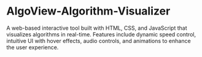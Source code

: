 # AlgoView-Algorithm-Visualizer
A web-based interactive tool built with HTML, CSS, and JavaScript that visualizes algorithms in real-time. Features include dynamic speed control, intuitive UI with hover effects, audio controls, and animations to enhance the user experience.
